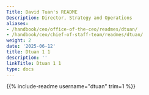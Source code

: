 ```yaml
---
Title: David Tuan's README
Description: Director, Strategy and Operations
aliases:
- /handbook/ceo/office-of-the-ceo/readmes/dtuan/
- /handbook/ceo/chief-of-staff-team/readmes/dtuan/
weight: 2
date: '2025-06-12'
title: Dtuan 1 1
description: ''
linkTitle: Dtuan 1 1
type: docs
---
```


{{% include-readme username="dtuan" trim=1 %}}
